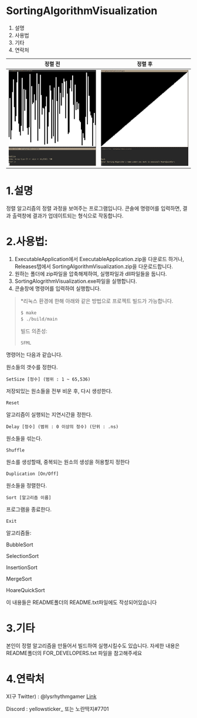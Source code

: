 SortingAlgorithmVisualization
==

1. 설명
2. 사용법
3. 기타
4. 연락처

|정렬 전|정렬 후|
|-|-|
|![unsorted](assets/unsorted.png)|![sorted](assets/sorted.png)|

1.설명
==
정렬 알고리즘의 정렬 과정을 보여주는 프로그램입니다.
콘솔에 명령어를 입력하면, 결과 출력창에 결과가 업데이트되는 형식으로 작동합니다.

2.사용법:
==
1. ExecutableApplication에서 ExecutableApplication.zip을 다운로드 하거나, Releases탭에서 SortingAlgorithmVisualization.zip을 다운로드합니다.
2. 원하는 폴더에 zip파일을 압축해제하여, 실행파일과 dll파일들을 둡니다.
3. SortingAlogrithmVisualization.exe파일을 실행합니다.
4. 콘솔창에 명령어를 입력하여 실행합니다.

> \*리눅스 환경에 한해 아래와 같은 방법으로 프로젝트 빌드가 가능합니다.
> 
> ```bash
> $ make
> $ ./build/main
> ```
>
> 빌드 의존성:
> ```
> SFML
> ```

명령어는 다음과 같습니다.

원소들의 갯수를 정한다.
```pwsh
SetSize [정수] (범위 : 1 ~ 65,536)
```

저장되있는 원소들을 전부 비운 후, 다시 생성한다.
```pwsh
Reset
```

알고리즘이 실행되는 지연시간을 정한다.  
```pwsh
Delay [정수] (범위 : 0 이상의 정수) (단위 : .ns)
```

원소들을 섞는다.
```pwsh
Shuffle
```

원소를 생성할때, 중복되는 원소의 생성을 허용할지 정한다
```pwsh
Duplication [On/Off]
```

원소들을 정렬한다.
```pwsh
Sort [알고리즘 이름]
```

프로그램을 종료한다.
```pwsh
Exit
```

알고리즘들:

BubbleSort

SelectionSort

InsertionSort

MergeSort

HoareQuickSort




이 내용들은 README폴더의 README.txt파일에도 작성되어있습니다


3.기타
==

본인이 정렬 알고리즘을 만들어서 빌드하여 실행시킬수도 있습니다.
자세한 내용은 README폴더의 FOR_DEVELOPERS.txt 파일을 참고해주세요

4.연락처
==
X(구 Twitter) : @lysrhythmgamer [Link](https://x.com/lysrhythmgamer)

Discord : yellowsticker_ 또는 노란딱지#7701

